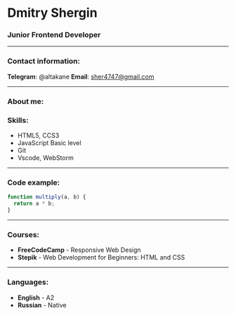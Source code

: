 # Dmitry Shergin

### Junior Frontend Developer

---

### Contact information:

**Telegram**: @altakane
**Email**: sher4747@gmail.com

---

### About me:

### Skills:

- HTML5, CCS3
- JavaScript Basic level
- Git
- Vscode, WebStorm

---

### Code example:

```javascript
function multiply(a, b) {
  return a * b;
}
```

---

### Courses:

- **FreeCodeCamp** \- Responsive Web Design
- **Stepik** \- Web Development for Beginners: HTML and CSS

---

### Languages:

- **English** \- A2
- **Russian** \- Native
